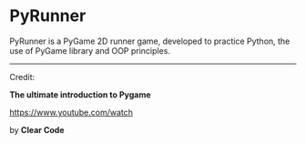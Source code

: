 # PyRunner

PyRunner is a PyGame 2D runner game, developed to practice Python, the use of PyGame library and OOP principles.

---

Credit:

**The ultimate introduction to Pygame**

https://www.youtube.com/watch

by **Clear Code**